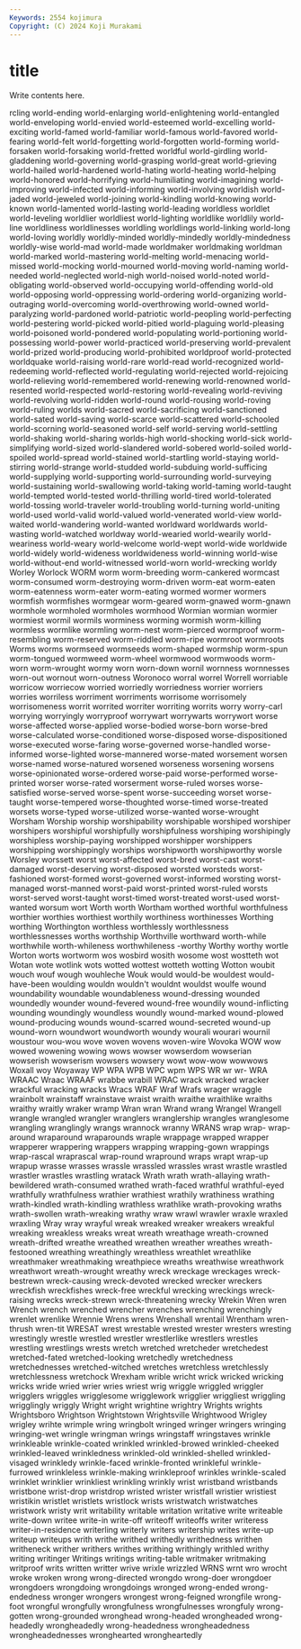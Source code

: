 ```yaml
---
Keywords: 2554 kojimura
Copyright: (C) 2024 Koji Murakami
---
```


# title

Write contents here.



rcling world-ending world-enlarging
world-enlightening world-entangled world-enveloping world-envied world-esteemed world-excelling world-exciting world-famed world-familiar world-famous
world-favored world-fearing world-felt world-forgetting world-forgotten world-forming world-forsaken world-forsaking world-fretted worldful
world-girdling world-gladdening world-governing world-grasping world-great world-grieving world-hailed world-hardened world-hating world-heating
world-helping world-honored world-horrifying world-humiliating world-imagining world-improving world-infected world-informing world-involving worldish
world-jaded world-jeweled world-joining world-kindling world-knowing world-known world-lamented world-lasting world-leading worldless
worldlet world-leveling worldlier worldliest world-lighting worldlike worldlily world-line worldliness worldlinesses
worldling worldlings world-linking world-long world-loving worldly worldly-minded worldly-mindedly worldly-mindedness worldly-wise
world-mad world-made worldmaker worldmaking worldman world-marked world-mastering world-melting world-menacing world-missed
world-mocking world-mourned world-moving world-naming world-needed world-neglected world-nigh world-noised world-noted world-obligating
world-observed world-occupying world-offending world-old world-opposing world-oppressing world-ordering world-organizing world-outraging world-overcoming
world-overthrowing world-owned world-paralyzing world-pardoned world-patriotic world-peopling world-perfecting world-pestering world-picked world-pitied
world-plaguing world-pleasing world-poisoned world-pondered world-populating world-portioning world-possessing world-power world-practiced world-preserving
world-prevalent world-prized world-producing world-prohibited worldproof world-protected worldquake world-raising world-rare world-read
world-recognized world-redeeming world-reflected world-regulating world-rejected world-rejoicing world-relieving world-remembered world-renewing world-renowned
world-resented world-respected world-restoring world-revealing world-reviving world-revolving world-ridden world-round world-rousing world-roving
world-ruling worlds world-sacred world-sacrificing world-sanctioned world-sated world-saving world-scarce world-scattered world-schooled
world-scorning world-seasoned world-self world-serving world-settling world-shaking world-sharing worlds-high world-shocking world-sick
world-simplifying world-sized world-slandered world-sobered world-soiled world-spoiled world-spread world-stained world-startling world-staying
world-stirring world-strange world-studded world-subduing world-sufficing world-supplying world-supporting world-surrounding world-surveying world-sustaining
world-swallowing world-taking world-taming world-taught world-tempted world-tested world-thrilling world-tired world-tolerated world-tossing
world-traveler world-troubling world-turning world-uniting world-used world-valid world-valued world-venerated world-view world-waited
world-wandering world-wanted worldward worldwards world-wasting world-watched worldway world-wearied world-wearily world-weariness
world-weary world-welcome world-wept world-wide worldwide world-widely world-wideness worldwideness world-winning world-wise
world-without-end world-witnessed world-worn world-wrecking worldy Worley Worlock WORM worm worm-breeding
worm-cankered wormcast worm-consumed worm-destroying worm-driven worm-eat worm-eaten worm-eatenness worm-eater worm-eating
wormed wormer wormers wormfish wormfishes wormgear worm-geared worm-gnawed worm-gnawn wormhole
wormholed wormholes wormhood Wormian wormian wormier wormiest wormil wormils worminess
worming wormish worm-killing wormless wormlike wormling worm-nest worm-pierced wormproof worm-resembling
worm-reserved worm-riddled worm-ripe wormroot wormroots Worms worms wormseed wormseeds worm-shaped
wormship worm-spun worm-tongued wormweed worm-wheel wormwood wormwoods worm-worn worm-wrought wormy
worn worn-down wornil wornness wornnesses worn-out wornout worn-outness Woronoco worral
worrel Worrell worriable worricow worriecow worried worriedly worriedness worrier worriers
worries worriless worriment worriments worrisome worrisomely worrisomeness worrit worrited worriter
worriting worrits worry worry-carl worrying worryingly worryproof worrywart worrywarts worrywort
worse worse-affected worse-applied worse-bodied worse-born worse-bred worse-calculated worse-conditioned worse-disposed worse-dispositioned
worse-executed worse-faring worse-governed worse-handled worse-informed worse-lighted worse-mannered worse-mated worsement worsen
worse-named worse-natured worsened worseness worsening worsens worse-opinionated worse-ordered worse-paid worse-performed
worse-printed worser worse-rated worserment worse-ruled worses worse-satisfied worse-served worse-spent worse-succeeding
worset worse-taught worse-tempered worse-thoughted worse-timed worse-treated worsets worse-typed worse-utilized worse-wanted
worse-wrought Worsham Worship worship worshipability worshipable worshiped worshiper worshipers worshipful
worshipfully worshipfulness worshiping worshipingly worshipless worship-paying worshipped worshipper worshippers worshipping
worshippingly worships worshipworth worshipworthy worsle Worsley worssett worst worst-affected worst-bred
worst-cast worst-damaged worst-deserving worst-disposed worsted worsteds worst-fashioned worst-formed worst-governed worst-informed
worsting worst-managed worst-manned worst-paid worst-printed worst-ruled worsts worst-served worst-taught worst-timed
worst-treated worst-used worst-wanted worsum wort Worth worth Wortham worthed worthful
worthfulness worthier worthies worthiest worthily worthiness worthinesses Worthing worthing Worthington
worthless worthlessly worthlessness worthlessnesses worths worthship Worthville worthward worth-while worthwhile
worth-whileness worthwhileness -worthy Worthy worthy wortle Worton worts wortworm wos
wosbird wosith wosome wost wostteth wot Wotan wote wotlink wots
wotted wottest wotteth wotting Wotton woubit wouch wouf wough wouhleche
Wouk would would-be wouldest would-have-been woulding wouldn wouldn't wouldnt wouldst
woulfe wound woundability woundable woundableness wound-dressing wounded woundedly wounder wound-fevered
wound-free woundily wound-inflicting wounding woundingly woundless woundly wound-marked wound-plowed wound-producing
wounds wound-scarred wound-secreted wound-up wound-worn woundwort woundworth woundy wourali wourari
wournil woustour wou-wou wove woven wovens woven-wire Wovoka WOW wow
wowed wowening wowing wows wowser wowserdom wowserian wowserish wowserism wowsers
wowsery wowt wow-wow wowwows Woxall woy Woyaway WP WPA WPB
WPC wpm WPS WR wr wr- WRA WRAAC Wraac WRAAF
wrabbe wrabill WRAC wrack wracked wracker wrackful wracking wracks Wracs
WRAF Wraf Wrafs wrager wraggle wrainbolt wrainstaff wrainstave wraist wraith
wraithe wraithlike wraiths wraithy wraitly wraker wramp Wran wran Wrand
wrang Wrangel Wrangell wrangle wrangled wrangler wranglers wranglership wrangles wranglesome
wrangling wranglingly wrangs wrannock wranny WRANS wrap wrap- wrap-around wraparound
wraparounds wraple wrappage wrapped wrapper wrapperer wrappering wrappers wrapping wrapping-gown
wrappings wrap-rascal wraprascal wrap-round wrapround wraps wrapt wrap-up wrapup wrasse
wrasses wrassle wrassled wrassles wrast wrastle wrastled wrastler wrastles wrastling
wratack Wrath wrath wrath-allaying wrath-bewildered wrath-consumed wrathed wrath-faced wrathful wrathful-eyed
wrathfully wrathfulness wrathier wrathiest wrathily wrathiness wrathing wrath-kindled wrath-kindling wrathless
wrathlike wrath-provoking wraths wrath-swollen wrath-wreaking wrathy wraw wrawl wrawler wraxle
wraxled wraxling Wray wray wrayful wreak wreaked wreaker wreakers wreakful
wreaking wreakless wreaks wreat wreath wreathage wreath-crowned wreath-drifted wreathe wreathed
wreathen wreather wreathes wreath-festooned wreathing wreathingly wreathless wreathlet wreathlike wreathmaker
wreathmaking wreathpiece wreaths wreathwise wreathwork wreathwort wreath-wrought wreathy wreck wreckage
wreckages wreck-bestrewn wreck-causing wreck-devoted wrecked wrecker wreckers wreckfish wreckfishes wreck-free
wreckful wrecking wreckings wreck-raising wrecks wreck-strewn wreck-threatening wrecky Wrekin Wren
wren Wrench wrench wrenched wrencher wrenches wrenching wrenchingly wrenlet wrenlike
Wrennie Wrens wrens Wrenshall wrentail Wrentham wren-thrush wren-tit WRESAT wrest
wrestable wrested wrester wresters wresting wrestingly wrestle wrestled wrestler wrestlerlike
wrestlers wrestles wrestling wrestlings wrests wretch wretched wretcheder wretchedest wretched-fated
wretched-looking wretchedly wretchedness wretchednesses wretched-witched wretches wretchless wretchlessly wretchlessness wretchock
Wrexham wrible wricht wrick wricked wricking wricks wride wried wrier
wries wriest wrig wriggle wriggled wriggler wrigglers wriggles wrigglesome wrigglework
wrigglier wriggliest wriggling wrigglingly wriggly Wright wright wrightine wrightry Wrights
wrights Wrightsboro Wrightson Wrightstown Wrightsville Wrightwood Wrigley wrigley wrihte wrimple
wring wringbolt wringed wringer wringers wringing wringing-wet wringle wringman wrings
wringstaff wringstaves wrinkle wrinkleable wrinkle-coated wrinkled wrinkled-browed wrinkled-cheeked wrinkled-leaved wrinkledness
wrinkled-old wrinkled-shelled wrinkled-visaged wrinkledy wrinkle-faced wrinkle-fronted wrinkleful wrinkle-furrowed wrinkleless wrinkle-making
wrinkleproof wrinkles wrinkle-scaled wrinklet wrinklier wrinkliest wrinkling wrinkly wrist wristband
wristbands wristbone wrist-drop wristdrop wristed wrister wristfall wristier wristiest wristikin
wristlet wristlets wristlock wrists wristwatch wristwatches wristwork wristy writ writability
writable writation writative write writeable write-down writee write-in write-off writeoff
writeoffs writer writeress writer-in-residence writerling writerly writers writership writes write-up
writeup writeups writh writhe writhed writhedly writhedness writhen writheneck writher
writhers writhes writhing writhingly writhled writhy writing writinger Writings writings
writing-table writmaker writmaking writproof writs written writter wrive wrixle wrizzled
WRNS wrnt wro wrocht wroke wroken wrong wrong-directed wrongdo wrong-doer
wrongdoer wrongdoers wrongdoing wrongdoings wronged wrong-ended wrong-endedness wronger wrongers wrongest
wrong-feigned wrongfile wrong-foot wrongful wrongfully wrongfulness wrongfulnesses wrongfuly wrong-gotten wrong-grounded
wronghead wrong-headed wrongheaded wrong-headedly wrongheadedly wrong-headedness wrongheadedness wrongheadednesses wronghearted wrongheartedly

